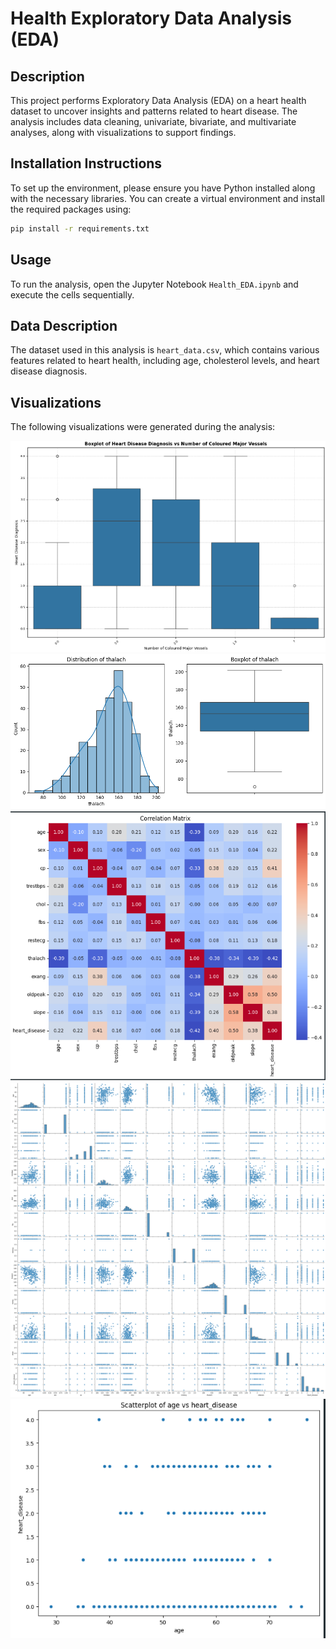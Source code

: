 # Health Exploratory Data Analysis (EDA)

## Description

This project performs Exploratory Data Analysis (EDA) on a heart health dataset to uncover insights and patterns related to heart disease. The analysis includes data cleaning, univariate, bivariate, and multivariate analyses, along with visualizations to support findings.

## Installation Instructions

To set up the environment, please ensure you have Python installed along with the necessary libraries. You can create a virtual environment and install the required packages using:

```bash
pip install -r requirements.txt
```

## Usage

To run the analysis, open the Jupyter Notebook `Health_EDA.ipynb` and execute the cells sequentially.

## Data Description

The dataset used in this analysis is `heart_data.csv`, which contains various features related to heart health, including age, cholesterol levels, and heart disease diagnosis.

## Visualizations

The following visualizations were generated during the analysis:

![Boxplot of Heart Disease vs. CA](ui/baxplot_of_heart_d_vs_ca.png)
![Histogram and Boxplot](ui/histogram_and_boxplot.png)
![Correlation Graph](ui/correlation_graph.png)
![Pair Plot Graph](ui/pair_plot_graph.png)
![Scatterplot of Age vs. Heart Disease](ui/scatterplot_age_vs_heart_d.png)
